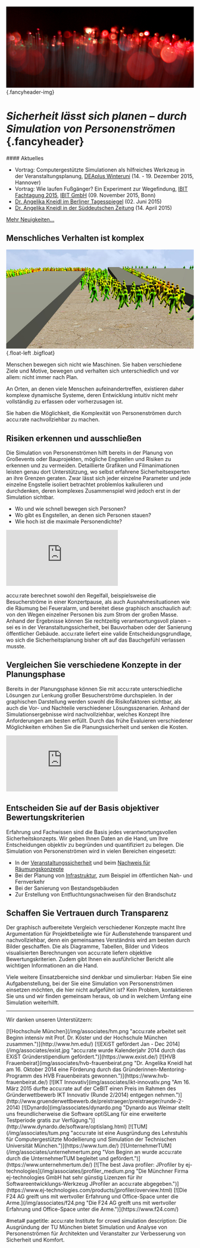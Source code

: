 ![](/img/accurate-bild-start.jpg) {.fancyheader-img}
# *Sicherheit lässt sich planen – durch Simulation von Personenströmen* {.fancyheader}

<div class="float-right newsbox border" markdown="1">
#### Aktuelles

* Vortrag: Computer&shy;gestützte Simulationen als hilf&shy;reiches Werk&shy;zeug in der Ver&shy;anstalt&shy;ungs&shy;planung, [DEAplus Winteruni](http://www.deaplus.org/kurse/kurs/winter-uni.html) (14. - 19. Dezember 2015, Hannover)
* Vortrag: Wie laufen Fuß&shy;gänger? Ein Ex&shy;pe&shy;ri&shy;ment zur Wege&shy;find&shy;ung, [IBIT Fach&shy;tag&shy;ung 2015](http://ibit.eu/fachtagung/fachtagung-2015/), [IBIT GmbH](http://ibit.eu/) (09. November 2015, Bonn)
* [Dr. Angelika Kneidl im Berliner Tagesspiegel](/news:2015-06-02-tagesspiegel-seyfried-kneidl-experimente) (02. Juni 2015)
* [Dr. Angelika Kneidl in der Süddeutschen Zeitung](/news:2015-04-14-sz-artikel-computertechnik-die-leben-rettet) (14. April 2015)

[Mehr Neuigkeiten...](/news:archiv)
</div>

## Menschliches Verhalten ist komplex

![Shortest path SumoViz3D](/img/shortest_path.jpg) {.float-left .bigfloat}

Menschen bewegen sich nicht wie Maschinen. Sie haben verschiedene Ziele und Motive, bewegen und verhalten sich unterschiedlich und vor allem: nicht immer nach Plan.

An Orten, an denen viele Menschen aufeinandertreffen, existieren daher komplexe dynamische Systeme, deren Entwicklung intuitiv nicht mehr vollständig zu erfassen oder vorherzusagen ist.

Sie haben die Möglichkeit, die Komplexität von Personenströmen durch accu:rate nachvollziehbar zu machen.


## Risiken erkennen und ausschließen

Die Simulation von Personenströmen hilft bereits in der Planung von Großevents oder Bauprojekten, mögliche Engstellen und Risiken zu erkennen und zu vermeiden.
Detaillierte Grafiken und Filmanimationen leisten genau dort Unterstützung, wo selbst erfahrene Sicherheitsexperten an ihre Grenzen geraten.
Zwar lässt sich jeder einzelne Parameter und jede einzelne Engstelle isoliert betrachtet problemlos kalkulieren und durchdenken, deren komplexes Zusammenspiel wird jedoch erst in der Simulation sichtbar.

- Wo und wie schnell bewegen sich Personen?
- Wo gibt es Engstellen, an denen sich Personen stauen?
- Wie hoch ist die maximale Personendichte?

<div class='embed-container'><iframe src='https://www.youtube.com/embed/sw1zICjwpV4?rel=0' frameborder='0' allowfullscreen></iframe></div>

accu:rate berechnet sowohl den Regelfall, beispielsweise die Besucherströme in einer Konzertpause, als auch Ausnahmesituationen wie die Räumung bei Feueralarm, und bereitet diese graphisch anschaulich auf: von den Wegen einzelner Personen bis zum Strom der großen Masse.
Anhand der Ergebnisse können Sie rechtzeitig verantwortungsvoll planen – sei es in der Veranstaltungssicherheit, bei Bauvorhaben oder der Sanierung öffentlicher Gebäude.
accu:rate liefert eine valide Entscheidungsgrundlage, wo sich die Sicherheitsplanung bisher oft auf das Bauchgefühl verlassen musste.


## Vergleichen Sie verschiedene Konzepte in der Planungsphase

Bereits in der Planungsphase können Sie mit accu:rate unterschiedliche Lösungen zur Lenkung großer Besucherströme durchspielen.
In der graphischen Darstellung werden sowohl die Risikofaktoren sichtbar, als auch die Vor- und Nachteile verschiedener Lösungsszenarien.
Anhand der Simulationsergebnisse wird nachvollziehbar, welches Konzept Ihre Anforderungen am besten erfüllt.
Durch das frühe Evaluieren verschiedener Möglichkeiten erhöhen Sie die Planungssicherheit und senken die Kosten.

<div class='embed-container'><iframe src='https://www.youtube.com/embed/HpRT8hqR_uI?rel=0' frameborder='0' allowfullscreen></iframe></div>


## Entscheiden Sie auf der Basis objektiver Bewertungskriterien

Erfahrung und Fachwissen sind die Basis jedes verantwortungsvollen Sicherheitskonzepts.
Wir geben Ihnen Daten an die Hand, um Ihre Entscheidungen objektiv zu begründen und quantifiziert zu belegen.
Die Simulation von Personenströmen wird in vielen Bereichen eingesetzt:

- In der [Veranstaltungssicherheit](/veranstaltungssicherheit) und beim [Nachweis für Räumungskonzepte](raeumungskonzepte)
- Bei der Planung von [Infrastruktur](/infrastrukturelle-gebaeude), zum Beispiel im öffentlichen Nah- und Fernverkehr
- Bei der Sanierung von Bestandsgebäuden
- Zur Erstellung von Entfluchtungsnachweisen für den Brandschutz


## Schaffen Sie Vertrauen durch Transparenz

Der graphisch aufbereitete Vergleich verschiedener Konzepte macht Ihre Argumentation für Projektbeteiligte wie für Außenstehende transparent und nachvollziehbar, denn ein gemeinsames Verständnis wird am besten durch Bilder geschaffen.
Die als Diagramme, Tabellen, Bilder und Videos visualisierten Berechnungen von accu:rate liefern objektive Bewertungskriterien.
Zudem gibt Ihnen ein ausführlicher Bericht alle wichtigen Informationen an die Hand.

Viele weitere Einsatzbereiche sind denkbar und simulierbar: Haben Sie eine Aufgabenstellung, bei der Sie eine Simulation von Personenströmen einsetzen möchten, die hier nicht aufgeführt ist?
Kein Problem, kontaktieren Sie uns und wir finden gemeinsam heraus, ob und in welchem Umfang eine Simulation weiterhilft.

-----------

Wir danken unseren Unterstützern:

<div class="associates-logos" markdown="1">
[![Hochschule München](/img/associates/hm.png "accu:rate arbeitet seit Beginn intensiv mit Prof. Dr. Köster und der Hochschule München zusammen.")](http://www.hm.edu/)
[![EXiST gefördert Jan - Dec 2014](/img/associates/exist.jpg "accu:rate wurde Kalenderjahr 2014 durch das EXiST Gründerstipendium gefördert.")](https://www.exist.de/)
[![HVB Frauenbeirat](img/associates/hvb-frauenbeirat.png "Dr. Angelika Kneidl hat am 16. Oktober 2014 eine Förderung durch das Gründerinnen-Mentoring-Programm des HVB Frauenbeirats gewonnen.")](https://www.hvb-frauenbeirat.de/)
[![IKT Innovativ](img/associates/ikt-innovativ.png "Am 16. März 2015 durfte accu:rate auf der CeBIT einen Preis im Rahmen des Gründerwettbewerb IKT Innovativ (Runde 2/2014) entgegen nehmen.")](http://www.gruenderwettbewerb.de/preistraeger/preistraeger/runde-2-2014)
[![Dynardo](img/associates/dynardo.png "Dynardo aus Weimar stellt uns freundlicherweise die Software optiSLang für eine erweiterte Testperiode gratis zur Verfügung.")](http://www.dynardo.de/software/optislang.html)
[![TUM](/img/associates/tum.png "accu:rate ist eine Ausgründung des Lehrstuhls für Computergestützte Modellierung und Simulation der Technischen Universität München.")](https://www.tum.de/)
[![UnternehmerTUM](/img/associates/unternehmertum.png "Von Beginn an wurde accu:rate durch die UnternehmerTUM begleitet und gefördert.")](https://www.unternehmertum.de/)
[![The best Java profiler: JProfiler by ej-technologies](/img/associates/jprofiler_medium.png "Die Münchner Firma ej-technologies GmbH hat sehr günstig Lizenzen für ihr Softwareentwicklungs-Werkzeug JProfiler an accu:rate abgegeben.")](https://www.ej-technologies.com/products/jprofiler/overview.html)
[![Die F24 AG greift uns mit wertvoller Erfahrung und Office-Space unter die Arme.](/img/associates/f24.png "Die F24 AG greift uns mit wertvoller Erfahrung und Office-Space unter die Arme.")](https://www.f24.com/)
</div>

#meta#
pagetitle: accu:rate Institute for crowd simulation
description: Die Ausgründung der TU München bietet Simulation und Analyse von Personenströmen für Architekten und Veranstalter zur Verbesserung von Sicherheit und Komfort.

